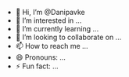 - 👋 Hi, I’m @Danipavke
- 👀 I’m interested in ...
- 🌱 I’m currently learning ...
- 💞️ I’m looking to collaborate on ...
- 📫 How to reach me ...
- 😄 Pronouns: ...
- ⚡ Fun fact: ...

<!---
Danipavke/Danipavke is a ✨ special ✨ repository because its `README.md` (this file) appears on your GitHub profile.
You can click the Preview link to take a look at your changes.
--->
